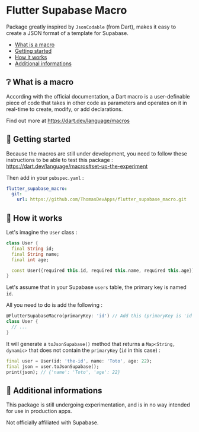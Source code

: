 <!--
This README describes the package. If you publish this package to pub.dev,
this README's contents appear on the landing page for your package.

For information about how to write a good package README, see the guide for
[writing package pages](https://dart.dev/tools/pub/writing-package-pages).

For general information about developing packages, see the Dart guide for
[creating packages](https://dart.dev/guides/libraries/create-packages)
and the Flutter guide for
[developing packages and plugins](https://flutter.dev/to/develop-packages).
-->
# Flutter Supabase Macro

Package greatly inspired by `JsonCodable` (from Dart), makes it easy to create a JSON format of a template for Supabase.

- [What is a macro](#-what-is-a-macro)
- [Getting started](#-getting-started)
- [How it works](#-how-it-works)
- [Additional informations](#-additional-informations)

## ❔ What is a macro

According with the official documentation, a Dart macro is a user-definable piece of code that takes in other code as parameters and operates on it in real-time to create, modify, or add declarations.

Find out more at https://dart.dev/language/macros
  
## 🚀 Getting started

Because the macros are still under development, you need to follow these instructions to be able to test this package : https://dart.dev/language/macros#set-up-the-experiment

Then add in your `pubspec.yaml` : 

```yaml
flutter_supabase_macro:
  git:
    url: https://github.com/ThomasDevApps/flutter_supabase_macro.git
```

## 🔎 How it works
Let's imagine the `User` class :

```dart
class User {
  final String id;
  final String name;
  final int age;

  const User({required this.id, required this.name, required this.age});
}
```
Let's assume that in your Supabase `users` table, the primary key is named `id`.

All you need to do is add the following : 

```dart
@FlutterSupabaseMacro(primaryKey: 'id') // Add this (primaryKey is 'id' by default)
class User {
  // ...
}
```
It will generate a `toJsonSupabase()` method that returns a 
`Map<String, dynamic>` that does not contain the `primaryKey` 
(`id` in this case) : 

```dart
final user = User(id: 'the-id', name: 'Toto', age: 22);
final json = user.toJsonSupabase(); 
print(json); // {'name': 'Toto', 'age': 22}
```

## 📖 Additional informations

This package is still undergoing experimentation, and is in no way intended for use in production apps.

Not officially affiliated with Supabase.
